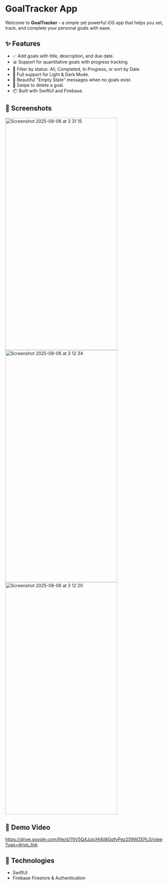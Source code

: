 # GoalTracker App

Welcome to **GoalTracker** – a simple yet powerful iOS app that helps you set, track, and complete your personal goals with ease.

## ✨ Features

- ✅ Add goals with title, description, and due date.
- 📊 Support for quantitative goals with progress tracking.
- 🎯 Filter by status: All, Completed, In Progress, or sort by Date.
- 🌚 Full support for Light & Dark Mode.
- 🧼 Beautiful "Empty State" messages when no goals exist.
- 🧹 Swipe to delete a goal.
- 📦 Built with SwiftUI and Firebase.

## 📸 Screenshots

<img width="357" height="740" alt="Screenshot 2025-08-06 at 3 31 15" src="https://github.com/user-attachments/assets/dad40cd5-d834-4372-85a3-d48ac0bd5164" />

<img width="357" height="740" alt="Screenshot 2025-08-06 at 3 12 34" src="https://github.com/user-attachments/assets/9e91e367-80ed-46b4-ac5c-86f5c5ebb37f" />

<img width="357" height="740" alt="Screenshot 2025-08-06 at 3 12 20" src="https://github.com/user-attachments/assets/4d95dd96-043e-469c-ad3d-e938f05407b7" />


## 🎥 Demo Video

https://drive.google.com/file/d/11tV5Q4JulcHI4iI8GgfvPez259WZEPL0/view?usp=drive_link

## 🔧 Technologies

- SwiftUI
- Firebase Firestore & Authentication
